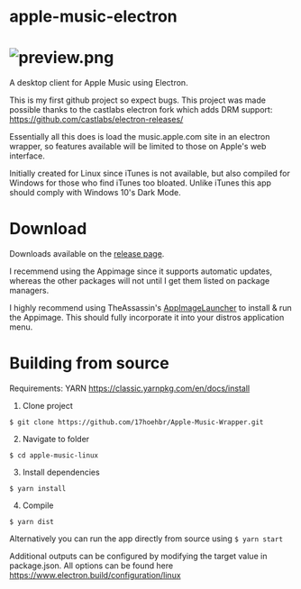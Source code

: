 # apple-music-electron
![preview.png](https://raw.githubusercontent.com/17hoehbr/apple-music-electron/master/preview.png)
=======
A desktop client for Apple Music using Electron.

This is my first github project so expect bugs. This project was made possible thanks to the castlabs electron fork which adds DRM support: https://github.com/castlabs/electron-releases/

Essentially all this does is load the music.apple.com site in an electron wrapper, so features available will be limited to those on Apple's web interface.

Initially created for Linux since iTunes is not available, but also compiled for Windows for those who find iTunes too bloated. Unlike iTunes this app should comply with Windows 10's Dark Mode.

# Download
Downloads available on the [release page](https://github.com/17hoehbr/apple-music-electron/releases).

I recemmend using the Appimage since it supports automatic updates, whereas the other packages will not until I get them listed on package managers.

I highly recommend using TheAssassin's [AppImageLauncher](https://github.com/TheAssassin/AppImageLauncher) to install & run the Appimage. This should fully incorporate it into your distros application menu.

# Building from source
Requirements: YARN https://classic.yarnpkg.com/en/docs/install

1. Clone project

```$ git clone https://github.com/17hoehbr/Apple-Music-Wrapper.git```

2. Navigate to folder 

```$ cd apple-music-linux```

3. Install dependencies

```$ yarn install```

4. Compile

```$ yarn dist```

Alternatively you can run the app directly from source using
```$ yarn start```

Additional outputs can be configured by modifying the target value in package.json. All options can be found here https://www.electron.build/configuration/linux
